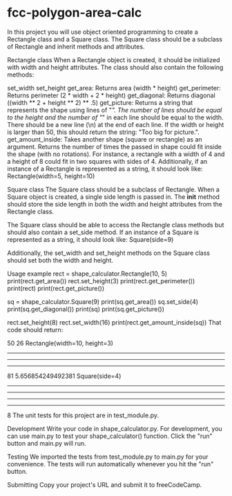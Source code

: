 # fcc-polygon-area-calc

In this project you will use object oriented programming to create a Rectangle class and a Square class. The Square class should be a subclass of Rectangle and inherit methods and attributes.

Rectangle class
When a Rectangle object is created, it should be initialized with width and height attributes. The class should also contain the following methods:

set_width
set_height
get_area: Returns area (width * height)
get_perimeter: Returns perimeter (2 * width + 2 * height)
get_diagonal: Returns diagonal ((width ** 2 + height ** 2) ** .5)
get_picture: Returns a string that represents the shape using lines of "*". The number of lines should be equal to the height and the number of "*" in each line should be equal to the width. There should be a new line (\n) at the end of each line. If the width or height is larger than 50, this should return the string: "Too big for picture.".
get_amount_inside: Takes another shape (square or rectangle) as an argument. Returns the number of times the passed in shape could fit inside the shape (with no rotations). For instance, a rectangle with a width of 4 and a height of 8 could fit in two squares with sides of 4.
Additionally, if an instance of a Rectangle is represented as a string, it should look like: Rectangle(width=5, height=10)

Square class
The Square class should be a subclass of Rectangle. When a Square object is created, a single side length is passed in. The __init__ method should store the side length in both the width and height attributes from the Rectangle class.

The Square class should be able to access the Rectangle class methods but should also contain a set_side method. If an instance of a Square is represented as a string, it should look like: Square(side=9)

Additionally, the set_width and set_height methods on the Square class should set both the width and height.

Usage example
rect = shape_calculator.Rectangle(10, 5)
print(rect.get_area())
rect.set_height(3)
print(rect.get_perimeter())
print(rect)
print(rect.get_picture())

sq = shape_calculator.Square(9)
print(sq.get_area())
sq.set_side(4)
print(sq.get_diagonal())
print(sq)
print(sq.get_picture())

rect.set_height(8)
rect.set_width(16)
print(rect.get_amount_inside(sq))
That code should return:

50
26
Rectangle(width=10, height=3)
**********
**********
**********

81
5.656854249492381
Square(side=4)
****
****
****
****

8
The unit tests for this project are in test_module.py.

Development
Write your code in shape_calculator.py. For development, you can use main.py to test your shape_calculator() function. Click the "run" button and main.py will run.

Testing
We imported the tests from test_module.py to main.py for your convenience. The tests will run automatically whenever you hit the "run" button.

Submitting
Copy your project's URL and submit it to freeCodeCamp.
